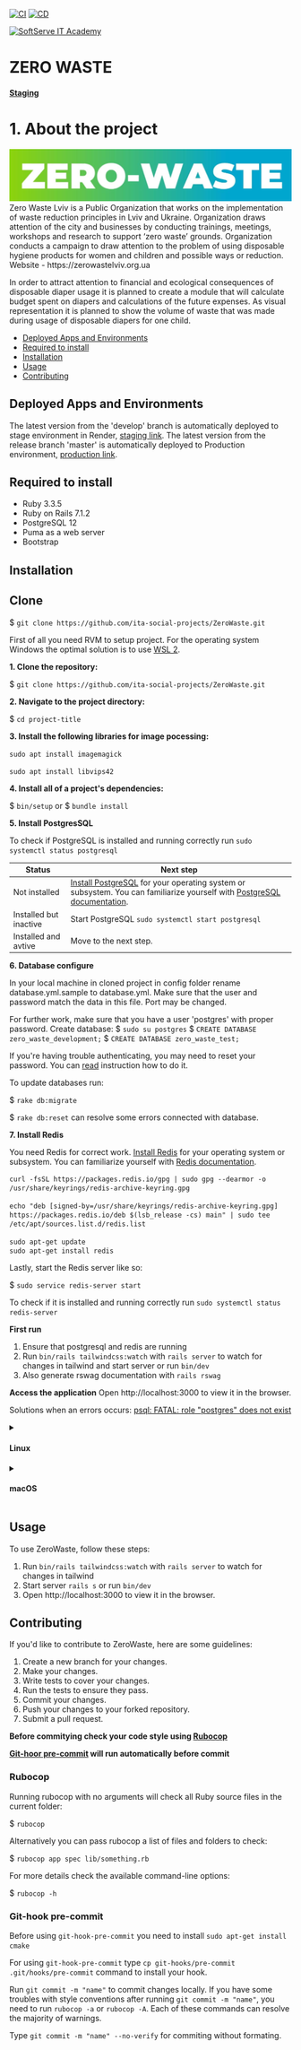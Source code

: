 [![CI](https://github.com/ita-social-projects/ZeroWaste/actions/workflows/ci.yml/badge.svg)](https://github.com/ita-social-projects/ZeroWaste/actions/workflows/ci.yml)
[![CD](https://github.com/ita-social-projects/ZeroWaste/actions/workflows/cd.yml/badge.svg)](https://github.com/ita-social-projects/ZeroWaste/actions/workflows/cd.yml)

<a href="https://softserve.academy/"><img src="https://s.057.ua/section/newsInternalIcon/upload/images/news/icon/000/050/792/vnutr_5ce4f980ef15f.jpg" title="SoftServe IT Academy" alt="SoftServe IT Academy"></a>

# ZERO WASTE

#### [Staging](https://zero-waste-staging.onrender.com/)

# 1. About the project

<img src='logo.jpg' alt='zero-waste'>
Zero Waste Lviv is a Public Organization that works on the implementation of waste reduction principles in Lviv and Ukraine. Organization draws attention of the city and businesses by conducting trainings, meetings, workshops and research to support ‘zero waste’ grounds. Organization conducts a campaign to draw attention to the problem of using disposable hygiene products for women and children and possible ways or reduction. Website - https://zerowastelviv.org.ua

In order to attract attention to financial and ecological consequences of disposable diaper usage it is planned to create a module that will calculate budget spent on diapers and calculations of the future expenses. As visual representation it is planned to show the volume of waste that was made during usage of disposable diapers for one child.

- [Deployed Apps and Environments](#deployed-apps-and-environments)
- [Required to install](#required-to-install)
- [Installation](#installation)
- [Usage](#usage)
- [Contributing](#contributing)

## Deployed Apps and Environments

The latest version from the 'develop' branch is automatically deployed to stage environment in Render, [staging link](http://51.44.25.104/en).
The latest version from the release branch 'master' is automatically deployed to Production environment, [production link](http://calc.zerowastelviv.org.ua/).

## Required to install

- Ruby 3.3.5
- Ruby on Rails 7.1.2
- PostgreSQL 12
- Puma as a web server
- Bootstrap

## Installation

## Clone

$ `git clone https://github.com/ita-social-projects/ZeroWaste.git`

  First of all you need RVM to setup project. For the operating system Windows the optimal solution is to use <a href="https://docs.microsoft.com/en-us/windows/wsl/">WSL 2</a>.

  **1. Clone the repository:**

  $ `git clone https://github.com/ita-social-projects/ZeroWaste.git`

  **2. Navigate to the project directory:**

  $ `cd project-title`

  **3. Install the following libraries for image pocessing:**

  `sudo apt install imagemagick`

  `sudo apt install libvips42`

  **4. Install all of a project's dependencies:**

  $ `bin/setup`
  or
  $ `bundle install`

  **5. Install PostgresSQL**

  To check if PostgreSQL is installed and running correctly run `sudo systemctl status postgresql`

  | Status  | Next step |
  | ------------- | ------------- |
  | Not installed  | <a href="https://www.postgresql.org/download/">Install PostgreSQL</a> for your operating system or subsystem. You can familiarize yourself with <a href="https://www.postgresql.org/docs/">PostgreSQL documentation</a>.|
  | Installed but inactive | Start PostgreSQL `sudo systemctl start postgresql` |
  | Installed and avtive | Move to the next step. |

  **6. Database configure**

  In your local machine in cloned project in config folder rename database.yml.sample to database.yml. Make sure that the user and password match the data in this file. Port may be changed.

  For further work, make sure that you have a user 'postgres' with proper password.
  Create database:
  $ `sudo su postgres`
  $ `CREATE DATABASE zero_waste_development;`
  $ `CREATE DATABASE zero_waste_test;`

  If you're having trouble authenticating, you may need to reset your password. You can <a href="https://stackoverflow.com/questions/55038942/fatal-password-authentication-failed-for-user-postgres-postgresql-11-with-pg">read</a> instruction how to do it.

  To update databases run:

  $ `rake db:migrate`

  $ `rake db:reset` can resolve some errors connected with database.

  **7. Install Redis**

  You need Redis for correct work.
  <a href="https://redis.io/docs/getting-started/">Install Redis</a> for your operating system or subsystem. You can familiarize yourself with
  <a href="https://redis.io/docs//">Redis documentation</a>.

  ```
  curl -fsSL https://packages.redis.io/gpg | sudo gpg --dearmor -o /usr/share/keyrings/redis-archive-keyring.gpg

  echo "deb [signed-by=/usr/share/keyrings/redis-archive-keyring.gpg] https://packages.redis.io/deb $(lsb_release -cs) main" | sudo tee /etc/apt/sources.list.d/redis.list

  sudo apt-get update
  sudo apt-get install redis
  ```

  Lastly, start the Redis server like so:

  $ `sudo service redis-server start`

  To check if it is installed and running correctly run `sudo systemctl status redis-server`

**First run**
  1. Ensure that postgresql and redis are running
  2. Run `bin/rails tailwindcss:watch` with `rails server` to watch for changes in tailwind and start server or run `bin/dev`
  3. Also generate rswag documentation with `rails rswag`

**Access the application**
 Open http://localhost:3000 to view it in the browser.

  Solutions when an errors occurs:
  <a href="https://stackoverflow.com/questions/15301826/psql-fatal-role-postgres-does-not-exist">psql: FATAL: role "postgres" does not exist</a>
</details>

<details>
  <summary> <h4>Linux</h4> </summary>
  First, ensure RVM is installed for Ruby management. You can install RVM by following the official RVM installation guide. Make sure to follow any instructions for setting up your shell.

 **1. Clone the repository:**

  $ `git clone https://github.com/ita-social-projects/ZeroWaste.git`

  **2. Navigate to the project directory:**

  $ `cd project-title`

  **3. Install the following libraries for image pocessing:**

  `sudo apt install imagemagick`

  `sudo apt install libvips42`

  **4. Install all of a project's dependencies:**

  $ `bin/setup`
  or
  $ `bundle install`

  **5. Install PostgresSQL**

  Ensure PostgreSQL is installed and active:

  ```
  sudo apt update
  sudo apt install postgresql postgresql-contrib
  ```

  To check if PostgreSQL is running: `sudo systemctl status postgresql`

  | Status  | Next step |
  | ------------- | ------------- |
  | Not installed  | <a href="https://www.postgresql.org/download/">Install PostgreSQL</a> for your operating system or subsystem. You can familiarize yourself with <a href="https://www.postgresql.org/docs/">PostgreSQL documentation</a>.|
  | Installed but inactive | Start PostgreSQL `sudo systemctl start postgresql` |
  | Installed and avtive | Move to the next step. |

  **6. Database configuration**

  In the config folder, rename database.yml.sample to database.yml. Update it with your PostgreSQL username and password, and adjust the port if necessary.

  To set up the database:

  ```
  sudo -u postgres psql -c "CREATE DATABASE zero_waste_development;"
  sudo -u postgres psql -c "CREATE DATABASE zero_waste_test;"
  ```

   If you're having trouble authenticating, you may need to reset your password. You can <a href="https://stackoverflow.com/questions/55038942/fatal-password-authentication-failed-for-user-postgres-postgresql-11-with-pg">read</a> instruction how to do it.

  Run Database migrations:

  $ `rake db:migrate`

  If issues arise, reset the database:

  $ `rake db:reset`

  **7. Install Redis**

  Install Redis for background job processing:
  <a href="https://redis.io/docs/getting-started/">Install Redis</a> for your operating system or subsystem. You can familiarize yourself with
  <a href="https://redis.io/docs//">Redis documentation</a>.

  ```
  sudo apt update
  sudo apt install redis
  ```

  Start the Redis server:

  $ `sudo service redis-server start`

  Verify Redis is active `sudo systemctl status redis-server`

  **First run**

    1. Confirm PostgreSQL and Redis are running.
    2. Run `bin/rails tailwindcss:watch` with `rails server` to watch for changes in tailwind and start server or run `bin/dev`

  **Access the application**
 Open http://localhost:3000 to view ZeroWaste in the browser.

  Solutions when an errors occurs:
  <a href="https://stackoverflow.com/questions/15301826/psql-fatal-role-postgres-does-not-exist">psql: FATAL: role "postgres" does not exist</a>
</details>

<details>
  <summary> <h4>macOS</h4> </summary>

  First, ensure RVM is installed for Ruby management. You can install RVM by following the official RVM installation guide. Make sure to follow any instructions for setting up your shell.

 **1. Clone the repository:**

  $ `git clone https://github.com/ita-social-projects/ZeroWaste.git`

  **2. Navigate to the project directory:**

  $ `cd project-title`

  **3. Install the following libraries for image pocessing:**

  `brew install imagemagick`

  `brew install libvips42`

  **4. Install all of a project's dependencies:**

  $ `bin/setup`
  or
  $ `bundle install`

  **5. Install PostgresSQL**

  Ensure PostgreSQL is installed and active:

  ```
  brew install postgresql
  ```

  After installation, start PostgreSQL: `brew services start postgresql`

  **6. Database configuration**

  In the config folder, rename database.yml.sample to database.yml.

  Update it with your PostgreSQL username and password, and adjust the port if necessary.

  ```
  psql -U postgres
  CREATE DATABASE zero_waste_development;
  CREATE DATABASE zero_waste_test;
  \q
  ```

   If you're having trouble authenticating, you may need to reset your password. You can <a href="https://stackoverflow.com/questions/55038942/fatal-password-authentication-failed-for-user-postgres-postgresql-11-with-pg">read</a> instruction how to do it.

  Run Database migrations:

  $ `rake db:migrate`

  If issues arise, reset the database:

  $ `rake db:reset`

  **7. Install Redis**

  Install Redis for background tasks processing:
  <a href="https://redis.io/docs/getting-started/">Install Redis</a> for your operating system or subsystem. You can familiarize yourself with
  <a href="https://redis.io/docs//">Redis documentation</a>.

  ```
  brew install redis
  ```

  Start the Redis service:

  $ `brew services start redis`

**First run**

  1. Confirm PostgreSQL and Redis are running.
  2. Run `bin/rails tailwindcss:watch` with `rails server` to watch for changes in tailwind and start server or run `bin/dev`

**Access the application**
 Open http://localhost:3000 to view ZeroWaste in the browser.

  Solutions when an errors occurs:
  <a href="https://stackoverflow.com/questions/15301826/psql-fatal-role-postgres-does-not-exist">psql: FATAL: role "postgres" does not exist</a>
</details>


## Usage

To use ZeroWaste, follow these steps:
1. Run `bin/rails tailwindcss:watch` with `rails server` to watch for changes in tailwind
2. Start server `rails s` or run `bin/dev`
3. Open http://localhost:3000 to view it in the browser.

## Contributing

If you'd like to contribute to ZeroWaste, here are some guidelines:

1. Create a new branch for your changes.
2. Make your changes.
3. Write tests to cover your changes.
4. Run the tests to ensure they pass.
5. Commit your changes.
6. Push your changes to your forked repository.
7. Submit a pull request.

**Before commitying check your code style using [Rubocop](#rubocop)**

**[Git-hoor pre-commit](#git-hook-pre-commit) will run automatically before commit**

### Rubocop

Running rubocop with no arguments will check all Ruby source files in the current folder:

$ `rubocop`

Alternatively you can pass rubocop a list of files and folders to check:

$ `rubocop app spec lib/something.rb`

For more details check the available command-line options:

$ `rubocop -h`

### Git-hook pre-commit

Before using `git-hook-pre-commit` you need to install `sudo apt-get install cmake`

For using `git-hook-pre-commit` type `cp git-hooks/pre-commit .git/hooks/pre-commit` command to install your hook.

Run `git commit -m "name"` to commit changes locally.
If you have some troubles with style conventions after running `git commit -m "name"`, you need to run `rubocop -a` or `rubocop -A`. Each of these commands can resolve the majority of warnings.

Type `git commit -m "name" --no-verify` for commiting without formating.
